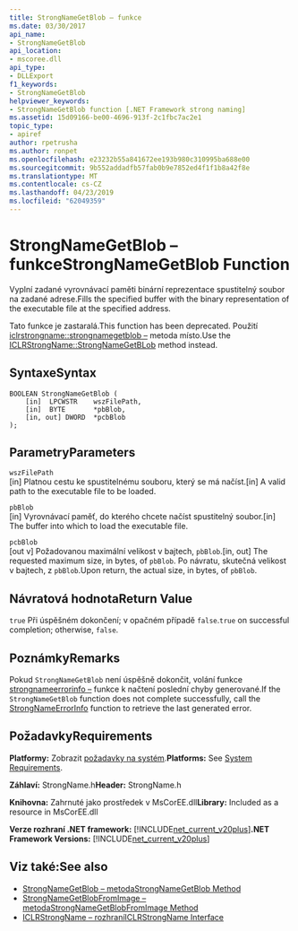 ```yaml
---
title: StrongNameGetBlob – funkce
ms.date: 03/30/2017
api_name:
- StrongNameGetBlob
api_location:
- mscoree.dll
api_type:
- DLLExport
f1_keywords:
- StrongNameGetBlob
helpviewer_keywords:
- StrongNameGetBlob function [.NET Framework strong naming]
ms.assetid: 15d09166-be00-4696-913f-2c1fbc7ac2e1
topic_type:
- apiref
author: rpetrusha
ms.author: ronpet
ms.openlocfilehash: e23232b55a841672ee193b980c310995ba688e00
ms.sourcegitcommit: 9b552addadfb57fab0b9e7852ed4f1f1b8a42f8e
ms.translationtype: MT
ms.contentlocale: cs-CZ
ms.lasthandoff: 04/23/2019
ms.locfileid: "62049359"
---
```

# <a name="strongnamegetblob-function"></a><span data-ttu-id="e01dd-102">StrongNameGetBlob – funkce</span><span class="sxs-lookup"><span data-stu-id="e01dd-102">StrongNameGetBlob Function</span></span>
<span data-ttu-id="e01dd-103">Vyplní zadané vyrovnávací paměti binární reprezentace spustitelný soubor na zadané adrese.</span><span class="sxs-lookup"><span data-stu-id="e01dd-103">Fills the specified buffer with the binary representation of the executable file at the specified address.</span></span>  
  
 <span data-ttu-id="e01dd-104">Tato funkce je zastaralá.</span><span class="sxs-lookup"><span data-stu-id="e01dd-104">This function has been deprecated.</span></span> <span data-ttu-id="e01dd-105">Použití [iclrstrongname::strongnamegetblob –](../../../../docs/framework/unmanaged-api/hosting/iclrstrongname-strongnamegetblob-method.md) metoda místo.</span><span class="sxs-lookup"><span data-stu-id="e01dd-105">Use the [ICLRStrongName::StrongNameGetBLob](../../../../docs/framework/unmanaged-api/hosting/iclrstrongname-strongnamegetblob-method.md) method instead.</span></span>  
  
## <a name="syntax"></a><span data-ttu-id="e01dd-106">Syntaxe</span><span class="sxs-lookup"><span data-stu-id="e01dd-106">Syntax</span></span>  
  
```  
BOOLEAN StrongNameGetBlob (  
    [in]  LPCWSTR    wszFilePath,  
    [in]  BYTE       *pbBlob,  
    [in, out] DWORD  *pcbBlob  
);  
```  
  
## <a name="parameters"></a><span data-ttu-id="e01dd-107">Parametry</span><span class="sxs-lookup"><span data-stu-id="e01dd-107">Parameters</span></span>  
 `wszFilePath`  
 <span data-ttu-id="e01dd-108">[in] Platnou cestu ke spustitelnému souboru, který se má načíst.</span><span class="sxs-lookup"><span data-stu-id="e01dd-108">[in] A valid path to the executable file to be loaded.</span></span>  
  
 `pbBlob`  
 <span data-ttu-id="e01dd-109">[in] Vyrovnávací paměť, do kterého chcete načíst spustitelný soubor.</span><span class="sxs-lookup"><span data-stu-id="e01dd-109">[in] The buffer into which to load the executable file.</span></span>  
  
 `pcbBlob`  
 <span data-ttu-id="e01dd-110">[out v] Požadovanou maximální velikost v bajtech, `pbBlob`.</span><span class="sxs-lookup"><span data-stu-id="e01dd-110">[in, out] The requested maximum size, in bytes, of `pbBlob`.</span></span> <span data-ttu-id="e01dd-111">Po návratu, skutečná velikost v bajtech, z `pbBlob`.</span><span class="sxs-lookup"><span data-stu-id="e01dd-111">Upon return, the actual size, in bytes, of `pbBlob`.</span></span>  
  
## <a name="return-value"></a><span data-ttu-id="e01dd-112">Návratová hodnota</span><span class="sxs-lookup"><span data-stu-id="e01dd-112">Return Value</span></span>  
 <span data-ttu-id="e01dd-113">`true` Při úspěšném dokončení; v opačném případě `false`.</span><span class="sxs-lookup"><span data-stu-id="e01dd-113">`true` on successful completion; otherwise, `false`.</span></span>  
  
## <a name="remarks"></a><span data-ttu-id="e01dd-114">Poznámky</span><span class="sxs-lookup"><span data-stu-id="e01dd-114">Remarks</span></span>  
 <span data-ttu-id="e01dd-115">Pokud `StrongNameGetBlob` není úspěšně dokončit, volání funkce [strongnameerrorinfo –](../../../../docs/framework/unmanaged-api/strong-naming/strongnameerrorinfo-function.md) funkce k načtení poslední chyby generované.</span><span class="sxs-lookup"><span data-stu-id="e01dd-115">If the `StrongNameGetBlob` function does not complete successfully, call the [StrongNameErrorInfo](../../../../docs/framework/unmanaged-api/strong-naming/strongnameerrorinfo-function.md) function to retrieve the last generated error.</span></span>  
  
## <a name="requirements"></a><span data-ttu-id="e01dd-116">Požadavky</span><span class="sxs-lookup"><span data-stu-id="e01dd-116">Requirements</span></span>  
 <span data-ttu-id="e01dd-117">**Platformy:** Zobrazit [požadavky na systém](../../../../docs/framework/get-started/system-requirements.md).</span><span class="sxs-lookup"><span data-stu-id="e01dd-117">**Platforms:** See [System Requirements](../../../../docs/framework/get-started/system-requirements.md).</span></span>  
  
 <span data-ttu-id="e01dd-118">**Záhlaví:** StrongName.h</span><span class="sxs-lookup"><span data-stu-id="e01dd-118">**Header:** StrongName.h</span></span>  
  
 <span data-ttu-id="e01dd-119">**Knihovna:** Zahrnuté jako prostředek v MsCorEE.dll</span><span class="sxs-lookup"><span data-stu-id="e01dd-119">**Library:** Included as a resource in MsCorEE.dll</span></span>  
  
 <span data-ttu-id="e01dd-120">**Verze rozhraní .NET framework:** [!INCLUDE[net_current_v20plus](../../../../includes/net-current-v20plus-md.md)]</span><span class="sxs-lookup"><span data-stu-id="e01dd-120">**.NET Framework Versions:** [!INCLUDE[net_current_v20plus](../../../../includes/net-current-v20plus-md.md)]</span></span>  
  
## <a name="see-also"></a><span data-ttu-id="e01dd-121">Viz také:</span><span class="sxs-lookup"><span data-stu-id="e01dd-121">See also</span></span>

- [<span data-ttu-id="e01dd-122">StrongNameGetBlob – metoda</span><span class="sxs-lookup"><span data-stu-id="e01dd-122">StrongNameGetBlob Method</span></span>](../../../../docs/framework/unmanaged-api/hosting/iclrstrongname-strongnamegetblob-method.md)
- [<span data-ttu-id="e01dd-123">StrongNameGetBlobFromImage – metoda</span><span class="sxs-lookup"><span data-stu-id="e01dd-123">StrongNameGetBlobFromImage Method</span></span>](../../../../docs/framework/unmanaged-api/hosting/iclrstrongname-strongnamegetblobfromimage-method.md)
- [<span data-ttu-id="e01dd-124">ICLRStrongName – rozhraní</span><span class="sxs-lookup"><span data-stu-id="e01dd-124">ICLRStrongName Interface</span></span>](../../../../docs/framework/unmanaged-api/hosting/iclrstrongname-interface.md)
